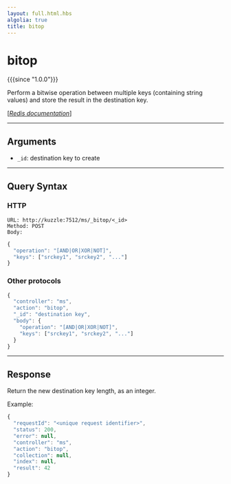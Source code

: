 ```yaml
---
layout: full.html.hbs
algolia: true
title: bitop
---
```


# bitop

{{{since "1.0.0"}}}

Perform a bitwise operation between multiple keys (containing string values) and store the result in the destination key.

[[_Redis documentation_]](https://redis.io/commands/bitop)

---

## Arguments

* `_id`: destination key to create

---

## Query Syntax

### HTTP

```http
URL: http://kuzzle:7512/ms/_bitop/<_id>
Method: POST
Body:
```

```js
{
  "operation": "[AND|OR|XOR|NOT]",
  "keys": ["srckey1", "srckey2", "..."]
}
```

### Other protocols

```js
{
  "controller": "ms",
  "action": "bitop",
  "_id": "destination key",
  "body": {
    "operation": "[AND|OR|XOR|NOT]",
    "keys": ["srckey1", "srckey2", "..."]
  }
}
```

---

## Response

Return the new destination key length, as an integer.

Example:

```js
{
  "requestId": "<unique request identifier>",
  "status": 200,
  "error": null,
  "controller": "ms",
  "action": "bitop",
  "collection": null,
  "index": null,
  "result": 42
}
```

